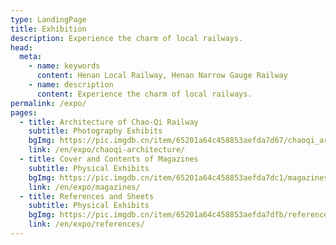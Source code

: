 ```yaml
---
type: LandingPage
title: Exhibition
description: Experience the charm of local railways.
head:
  meta:
    - name: keywords
      content: Henan Local Railway, Henan Narrow Gauge Railway
    - name: description
      content: Experience the charm of local railways.
permalink: /expo/
pages:
  - title: Architecture of Chao-Qi Railway
    subtitle: Photography Exhibits
    bgImg: https://pic.imgdb.cn/item/65201a64c458853aefda7d67/chaoqi_arch.jpg
    link: /en/expo/chaoqi-architecture/
  - title: Cover and Contents of Magazines
    subtitle: Physical Exhibits
    bgImg: https://pic.imgdb.cn/item/65201a64c458853aefda7dc1/magazines.jpg
    link: /en/expo/magazines/
  - title: References and Sheets
    subtitle: Physical Exhibits
    bgImg: https://pic.imgdb.cn/item/65201a64c458853aefda7dfb/references.jpg
    link: /en/expo/references/
---
```

